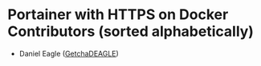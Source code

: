 Portainer with HTTPS on Docker Contributors (sorted alphabetically)
====================================================

* Daniel Eagle ([GetchaDEAGLE](http://danieleagle.com))
